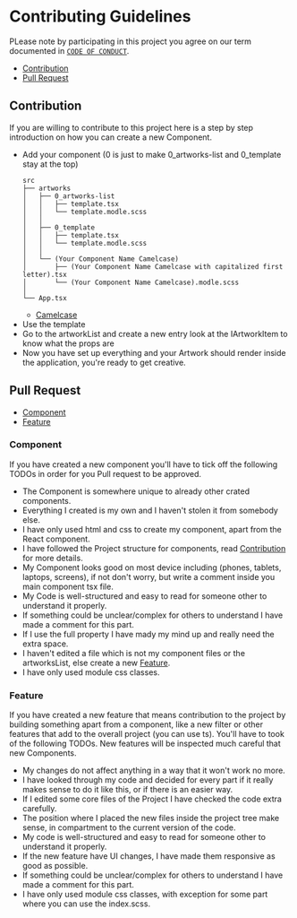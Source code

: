 # Contributing Guidelines
PLease note by participating in this project you agree on our term documented in [`CODE OF CONDUCT`](CODE_OF_CONDUCT.md).

- [Contribution](#contribution)
- [Pull Request](#pull-request)

## Contribution
If you are willing to contribute to this project here is a step by step introduction on how you can create a new Component.

- Add your component (0 is just to make 0_artworks-list and 0_template stay at the top)
  ```
  src
  ├── artworks
  │   ├── 0_artworks-list
  │   │   ├── template.tsx
  │   │   └── template.modle.scss
  │   │
  │   ├── 0_template
  │   │   ├── template.tsx
  │   │   └── template.modle.scss
  │   │
  │   └── (Your Component Name Camelcase)
  │       ├── (Your Component Name Camelcase with capitalized first letter).tsx
  │       └── (Your Component Name Camelcase).modle.scss
  │
  └── App.tsx
  ```
  - [Camelcase](https://developer.mozilla.org/en-US/docs/Glossary/Camel_case)
- Use the template
- Go to the artworkList and create a new entry look at the IArtworkItem to know what the props are
- Now you have set up everything and your Artwork should render inside the application, you're ready to get creative.

## Pull Request
- [Component](#component)
- [Feature](#feature)

### Component
If you have created a new component you'll have to tick off the following TODOs in order for you Pull request to be approved.

- The Component is somewhere unique to already other crated components.
- Everything I created is my own and I haven't stolen it from somebody else.
- I have only used html and css to create my component, apart from the React component.
- I have followed the Project structure for components, read [Contribution](#contribution) for more details.
- My Component looks good on most device including (phones, tablets, laptops, screens), if not don't worry, but write a comment inside you main component tsx file.
- My Code is well-structured and easy to read for someone other to understand it properly.
- If something could be unclear/complex for others to understand I have made a comment for this part.
- If I use the full property I have mady my mind up and really need the extra space.
- I haven't edited a file which is not my component files or the artworksList, else create a new [Feature](#feature).
- I have only used module css classes.

### Feature
If you have created a new feature that means contribution to the project by building something apart from a component, 
like a new filter or other features that add to the overall project (you can use ts). You'll have to took of the following TODOs.
New features will be inspected much careful that new Components.

- My changes do not affect anything in a way that it won't work no more.
- I have looked through my code and decided for every part if it really makes sense to do it like this, or if there is an easier way.
- If I edited some core files of the Project I have checked the code extra carefully.
- The position where I placed the new files inside the project tree make sense, in compartment to the current version of the code.
- My code is well-structured and easy to read for someone other to understand it properly.
- If the new feature have UI changes, I have made them responsive as good as possible.
- If something could be unclear/complex for others to understand I have made a comment for this part.
- I have only used module css classes, with exception for some part where you can use the index.scss.
